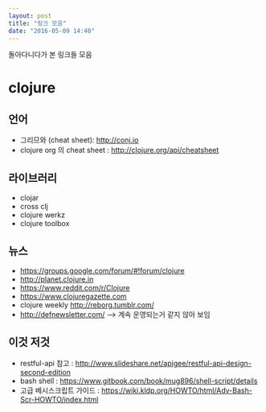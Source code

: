 ```yaml
---
layout: post
title: "링크 모음"
date: "2016-05-09 14:40"
---
```


돌아다니다가 본 링크들 모음

# clojure

## 언어

- 그리므와 (cheat sheet): http://conj.io
- clojure org 의 cheat sheet : http://clojure.org/api/cheatsheet

## 라이브러리

- clojar
- cross clj
- clojure werkz
- clojure toolbox

## 뉴스

- https://groups.google.com/forum/#!forum/clojure
- http://planet.clojure.in
- https://www.reddit.com/r/Clojure
- https://www.clojuregazette.com
- clojure weekly http://reborg.tumblr.com/
- http://defnewsletter.com/ --> 계속 운영되는거 같지 않아 보임

## 이것 저것

- restful-api 참고 : http://www.slideshare.net/apigee/restful-api-design-second-edition
- bash shell : https://www.gitbook.com/book/mug896/shell-script/details
- 고급 베시스크립트 가이드 : https://wiki.kldp.org/HOWTO/html/Adv-Bash-Scr-HOWTO/index.html

